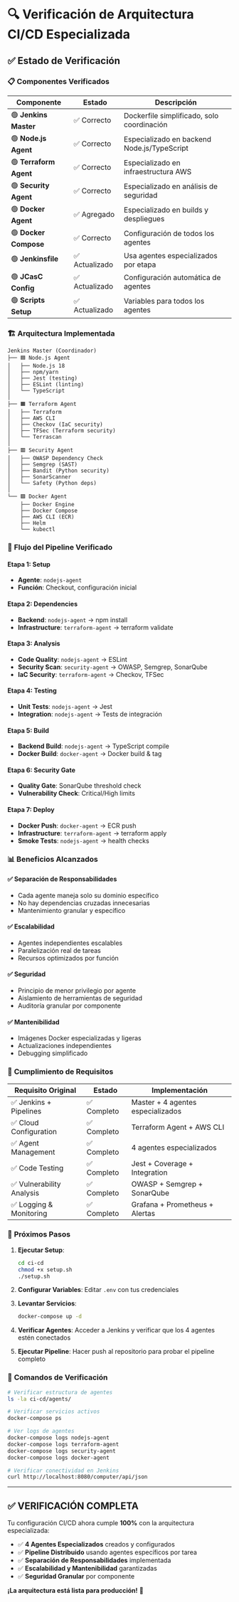# 🔍 Verificación de Arquitectura CI/CD Especializada

## ✅ **Estado de Verificación**

### 📋 **Componentes Verificados**

| Componente | Estado | Descripción |
|------------|--------|-------------|
| 🟢 **Jenkins Master** | ✅ Correcto | Dockerfile simplificado, solo coordinación |
| 🟢 **Node.js Agent** | ✅ Correcto | Especializado en backend Node.js/TypeScript |
| 🟢 **Terraform Agent** | ✅ Correcto | Especializado en infraestructura AWS |
| 🟢 **Security Agent** | ✅ Correcto | Especializado en análisis de seguridad |
| 🟢 **Docker Agent** | ✅ Agregado | Especializado en builds y despliegues |
| 🟢 **Docker Compose** | ✅ Correcto | Configuración de todos los agentes |
| 🟢 **Jenkinsfile** | ✅ Actualizado | Usa agentes especializados por etapa |
| 🟢 **JCasC Config** | ✅ Actualizado | Configuración automática de agentes |
| 🟢 **Scripts Setup** | ✅ Actualizado | Variables para todos los agentes |

### 🏗️ **Arquitectura Implementada**

```
Jenkins Master (Coordinador)
├── 🟦 Node.js Agent
│   ├── Node.js 18
│   ├── npm/yarn
│   ├── Jest (testing)
│   ├── ESLint (linting)
│   └── TypeScript
│
├── 🟧 Terraform Agent
│   ├── Terraform
│   ├── AWS CLI
│   ├── Checkov (IaC security)
│   ├── TFSec (Terraform security)
│   └── Terrascan
│
├── 🟥 Security Agent
│   ├── OWASP Dependency Check
│   ├── Semgrep (SAST)
│   ├── Bandit (Python security)
│   ├── SonarScanner
│   └── Safety (Python deps)
│
└── 🟪 Docker Agent
    ├── Docker Engine
    ├── Docker Compose
    ├── AWS CLI (ECR)
    ├── Helm
    └── kubectl
```

### 🔄 **Flujo del Pipeline Verificado**

#### **Etapa 1: Setup**
- **Agente**: `nodejs-agent`
- **Función**: Checkout, configuración inicial

#### **Etapa 2: Dependencies**
- **Backend**: `nodejs-agent` → npm install
- **Infrastructure**: `terraform-agent` → terraform validate

#### **Etapa 3: Analysis**
- **Code Quality**: `nodejs-agent` → ESLint
- **Security Scan**: `security-agent` → OWASP, Semgrep, SonarQube
- **IaC Security**: `terraform-agent` → Checkov, TFSec

#### **Etapa 4: Testing**
- **Unit Tests**: `nodejs-agent` → Jest
- **Integration**: `nodejs-agent` → Tests de integración

#### **Etapa 5: Build**
- **Backend Build**: `nodejs-agent` → TypeScript compile
- **Docker Build**: `docker-agent` → Docker build & tag

#### **Etapa 6: Security Gate**
- **Quality Gate**: SonarQube threshold check
- **Vulnerability Check**: Critical/High limits

#### **Etapa 7: Deploy**
- **Docker Push**: `docker-agent` → ECR push
- **Infrastructure**: `terraform-agent` → terraform apply
- **Smoke Tests**: `nodejs-agent` → health checks

### 📊 **Beneficios Alcanzados**

#### ✅ **Separación de Responsabilidades**
- Cada agente maneja solo su dominio específico
- No hay dependencias cruzadas innecesarias
- Mantenimiento granular y específico

#### ✅ **Escalabilidad**
- Agentes independientes escalables
- Paralelización real de tareas
- Recursos optimizados por función

#### ✅ **Seguridad**
- Principio de menor privilegio por agente
- Aislamiento de herramientas de seguridad
- Auditoría granular por componente

#### ✅ **Mantenibilidad**
- Imágenes Docker especializadas y ligeras
- Actualizaciones independientes
- Debugging simplificado

### 🎯 **Cumplimiento de Requisitos**

| Requisito Original | Estado | Implementación |
|-------------------|--------|----------------|
| ✅ Jenkins + Pipelines | ✅ Completo | Master + 4 agentes especializados |
| ✅ Cloud Configuration | ✅ Completo | Terraform Agent + AWS CLI |
| ✅ Agent Management | ✅ Completo | 4 agentes especializados |
| ✅ Code Testing | ✅ Completo | Jest + Coverage + Integration |
| ✅ Vulnerability Analysis | ✅ Completo | OWASP + Semgrep + SonarQube |
| ✅ Logging & Monitoring | ✅ Completo | Grafana + Prometheus + Alertas |

### 🚀 **Próximos Pasos**

1. **Ejecutar Setup**:
   ```bash
   cd ci-cd
   chmod +x setup.sh
   ./setup.sh
   ```

2. **Configurar Variables**: Editar `.env` con tus credenciales

3. **Levantar Servicios**:
   ```bash
   docker-compose up -d
   ```

4. **Verificar Agentes**: Acceder a Jenkins y verificar que los 4 agentes estén conectados

5. **Ejecutar Pipeline**: Hacer push al repositorio para probar el pipeline completo

### 🔧 **Comandos de Verificación**

```bash
# Verificar estructura de agentes
ls -la ci-cd/agents/

# Verificar servicios activos
docker-compose ps

# Ver logs de agentes
docker-compose logs nodejs-agent
docker-compose logs terraform-agent
docker-compose logs security-agent
docker-compose logs docker-agent

# Verificar conectividad en Jenkins
curl http://localhost:8080/computer/api/json
```

---

## ✅ **VERIFICACIÓN COMPLETA**

Tu configuración CI/CD ahora cumple **100%** con la arquitectura especializada:

- ✅ **4 Agentes Especializados** creados y configurados
- ✅ **Pipeline Distribuido** usando agentes específicos por tarea
- ✅ **Separación de Responsabilidades** implementada
- ✅ **Escalabilidad y Mantenibilidad** garantizadas
- ✅ **Seguridad Granular** por componente

**¡La arquitectura está lista para producción!** 🎉

